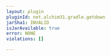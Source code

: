 ```yaml
---
layout: plugin
pluginId: net.alchim31.gradle.getdown
jarSha1: INVALID
isJarAvailable: true
error: NONE
violations: []

---
```


